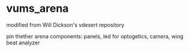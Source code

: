 # vums_arena
modified from Will Dickson's vdesert repository

pin thether arena
components:
panels, led for optogetics, camera, wing beat analyzer
